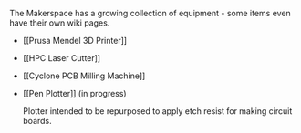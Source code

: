 The Makerspace has a growing collection of equipment - some items even have their own wiki pages.

- [[Prusa Mendel 3D Printer]]

- [[HPC Laser Cutter]]

- [[Cyclone PCB Milling Machine]]

- [[Pen Plotter]] (in progress)

  Plotter intended to be repurposed to apply etch resist for making circuit boards.

